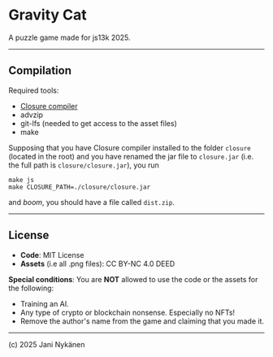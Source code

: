 # Gravity Cat

A puzzle game made for js13k 2025.


----


## Compilation

Required tools:
- [Closure compiler](https://developers.google.com/closure/compiler)
- advzip
- git-lfs (needed to get access to the asset files)
- make


Supposing that you have Closure compiler installed to the folder `closure` (located in the root) 
and you have renamed the jar file to `closure.jar` (i.e. the full path is `closure/closure.jar`), you run

```
make js
make CLOSURE_PATH=./closure/closure.jar
```
and *boom*, you should have a file called `dist.zip`. 
 

-----


## License

- **Code**: MIT License
- **Assets** (i.e all .png files): CC BY-NC 4.0 DEED 

**Special conditions**: You are **NOT** allowed to use the code or the assets for the following:

- Training an AI.
- Any type of crypto or blockchain nonsense. Especially no NFTs!
- Remove the author's name from the game and claiming that you made it.

-----


(c) 2025 Jani Nykänen
